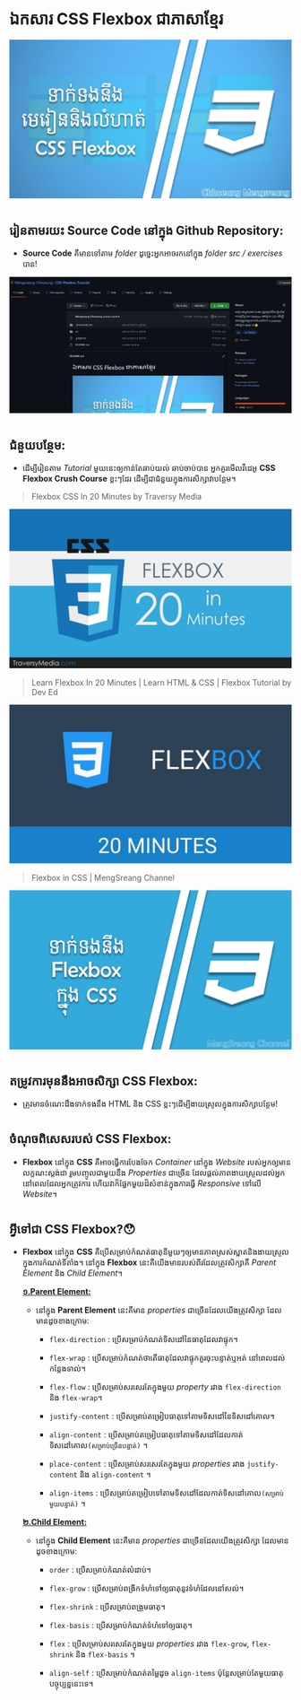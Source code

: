 # ឯកសារ CSS Flexbox ជាភាសាខ្មែរ

![css-flexbox thumbnail](/_thumbnail_doc/css-flexbox.jpg "CSS-Flexbox Tutorial")

#

## រៀនតាមរយះ Source Code នៅក្នុង Github Repository:

- **Source Code** គឺមានទៅតាម _folder_ ដូច្នេះអ្នកអាចរកនៅក្នុង _folder src / exercises_ បាន!

![github-repository thumbnail](/_thumbnail_doc/github-branches.JPG "Github Repository")

#

## ជំនួយបន្ថែម:

- ដើម្បីរៀនតាម _Tutorial_ មួយនេះឲ្យកាន់តែឆាប់យល់ ឆាប់ចាប់បាន អ្នកគួរមើលវីដេអូ **CSS Flexbox Crush Course** ខ្លះៗដែរ ដើម្បីជាជំនួយក្នុងការសិក្សាវាបន្ថែម។

> Flexbox CSS In 20 Minutes by Traversy Media

[![travery-flexbox-thumbnail](/_thumbnail_doc/traversy-flexbox.jpg)](https://www.youtube.com/watch?v=JJSoEo8JSnc "Flexbox CSS In 20 Minutes")

> Learn Flexbox In 20 Minutes | Learn HTML & CSS | Flexbox Tutorial by Dev Ed

[![deved-flexbox-thumbnail](/_thumbnail_doc/deved-flexbox.jpg)](https://www.youtube.com/watch?v=FTlczfR82mQ "Learn Flexbox In 20 Minutes | Learn HTML & CSS | Flexbox Tutorial")

> Flexbox in CSS | MengSreang Channel

[![mengsreang-flexbox-thumbnail](/_thumbnail_doc/mengsreang-flexbox.jpg)](https://youtu.be/svRsf1M2gGc "Flexbox in CSS | MengSreang Channel")

#

## តម្រូវការមុននឹងអាចសិក្សា CSS Flexbox:

- ត្រូវមានចំណេះដឹងទាក់ទងនឹង HTML និង CSS ខ្លះៗដើម្បីងាយស្រួលក្នុងការសិក្សាបន្ថែម!

#

## ចំណុចពិសេសរបស់ CSS Flexbox:

- **Flexbox** នៅក្នុង **CSS** គឺអាចធ្វើការបែងចែក _Container_ នៅក្នុង _Website_ របស់អ្នកឲ្យមានលក្ខណះស្តង់ដា រួមបញ្ចូលជាមួយនឹង _Properties_ ជាច្រើន ដែលផ្តល់ភាពងាយស្រួលដល់អ្នកនៅពេលដែលអ្នកត្រូវការ ហើយវាក៏ផ្នែកមួយដ៏សំខាន់ក្នុងការធ្វើ _Responsive_ ទៅលើ _Website_។

#

## អ្វីទៅជា CSS Flexbox?😯

- **Flexbox** នៅក្នុង **CSS** គឺប្រើសម្រាប់កំណត់ធាតុនីមួយៗឲ្យមានភាពស្រស់ស្អាតនិងងាយស្រួលក្នុងការកំណត់ទីតាំង។ នៅក្នុង **Flexbox** នេះគឺយើងមានរបស់ពីរដែលត្រូវសិក្សាគឺ _Parent Element_ និង _Child Element_។

  <u>**១.Parent Element:**</u>

  - នៅក្នុង **Parent Element** នេះគឺមាន _properties_ ជាច្រើនដែលយើងត្រូវសិក្សា ដែលមានដូចខាងក្រោម:

    - `flex-direction` : ប្រើសម្រាប់កំណត់ទិសដៅនៃធាតុដែលវាផ្ទុក។

    -	`flex-wrap` : ប្រើសម្រាប់កំណត់ថាតើធាតុដែលវាផ្ទុកគួរចុះបន្ទាត់ឬអត់ នៅពេលដល់កន្លែងទាល់។

    -	`flex-flow` : ប្រើសម្រាប់សរសេរតែក្នុងមួយ _property_ រវាង `flex-direction` និង `flex-wrap`។

    -	`justify-content` : ប្រើសម្រាប់តម្រៀបធាតុទៅតាមទិសដៅនៃទិសដៅគោល។

    -	`align-content` : ប្រើសម្រាប់តម្រៀបធាតុទៅតាមទិសដៅដែលកាត់ទិសដៅគោល`(សម្រាប់ច្រើនបន្ទាត់)` ។

    -	`place-content` : ប្រើសម្រាប់សរសេរតែក្នុងមួយ _properties_ រវាង `justify-content` និង `align-content` ។

    -	`align-items` : ប្រើសម្រាប់តម្រៀបទៅតាមទិសដៅដែលកាត់ទិសដៅគោល`(សម្រាប់មួយបន្ទាត់)` ។

  <u>**២.Child Element:**</u>

    - នៅក្នុង **Child Element** នេះគឺមាន _properties_ ជាច្រើនដែលយើងត្រូវសិក្សា ដែលមានដូចខាងក្រោម:

      -	`order` : ប្រើសម្រាប់កំណត់លំដាប់។

      -	`flex-grow` : ប្រើសម្រាប់ពង្រីកទំហំទៅឲ្យធាតុនូវទំហំដែលនៅសល់។

      -	`flex-shrink` : ប្រើសម្រាប់ពង្រួមធាតុ។

      -	`flex-basis` : ប្រើសម្រាប់កំណត់ទំហំទៅឲ្យធាតុ។

      -	`flex` : ប្រើសម្រាប់សរសេរតែក្នុងមួយ _properties_ រវាង `flex-grow`, `flex-shrink` និង `flex-basis` ។

      -	`align-self` : ប្រើសម្រាប់កំណត់តម្លៃដូច `align-items` ប៉ុន្តែសម្រាប់តែមួយធាតុបច្ចុប្បន្ននេះទេ។
